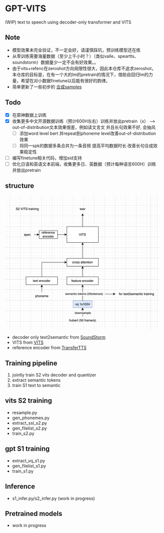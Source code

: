 # GPT-VITS

(WIP) text to speech using decoder-only transformer and VITS 
## Note
+ 模型效果未完全验证，不一定会好，请谨慎踩坑，预训练模型还在练
+ 从零训练需要海量数据（至少上千小时？）（类似valle、speartts、soundstorm）数据量少一定不会有好效果。。
+ 由于vits+refenc在zeroshot方向局限性很大，因此本仓库不追求zeroshot，本仓库的目标是，在有一个大的lm的pretrain的情况下，借助自回归lm的力量，希望在对小数据finetune以后能有很好的韵律。
+ 简单更新了一些初步的 [合成samples](https://huggingface.co/innnky/ar-tts-models/tree/main/gpt-vits)
## Todo
+ [x] 在原神数据上训练
+ [x] 收集更多中文开源数据训练（预计600H左右）训练并放出pretrain（x） --> out-of-distribution文本效果很差，例如读文言文 并且长句效果不好, 会抽风
  + [ ] 添加word level bert 并repeat到phoneme level改善out-of-distribution效果
  + [ ] 将同一spk的数据多条合并为一条音频 提高平均数据时长 改善长句合成效果稳定性
+ [ ] 编写finetune相关代码，增加sid支持
+ [ ] 优化日语和英语文本前端，收集更多日、英数据（预计每种语言600H）训练并放出pretrain

## structure
![structure.png](resources%2Fstructure.png)

+ decoder only text2semantic from [SoundStorm](https://github.com/yangdongchao/SoundStorm/tree/master/soundstorm/s1/AR)
+ VITS from [VITS](https://github.com/jaywalnut310/vits)
+ reference encoder from [TransferTTS](https://github.com/hcy71o/TransferTTS)

## Training pipeline
1. jointly train S2 vits decoder and quantizer
2. extract semantic tokens
3. train S1 text to semantic

## vits S2 training
+ resample.py
+ gen_phonemes.py
+ extract_ssl_s2.py
+ gen_filelist_s2.py
+ train_s2.py

## gpt S1 training
+ extract_vq_s1.py
+ gen_filelist_s1.py
+ train_s1.py

## Inference
+ s1_infer.py/s2_infer.py (work in progress)

## Pretrained models
+ work in progress
